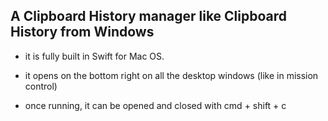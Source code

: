 ## A Clipboard History manager like Clipboard History from Windows

* it is fully built in Swift for Mac OS.

* it opens on the bottom right on all the desktop windows (like in mission control)

* once running, it can be opened and closed with cmd + shift + c

<!-- <br />

##### OLD:

need to activate python virtual environment every time with
```sh
source venv/bin/activate
```

to create venv:
```sh
python3 -m venv venv
source venv/bin/activate
pip install pyperclip ## to install pyperclip
```


to deactivate:
```sh
source deactivate
``` -->